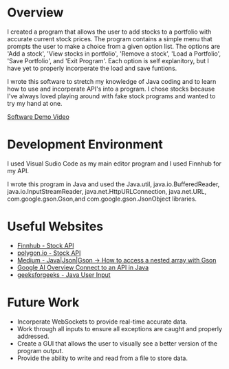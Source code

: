 # Overview

I created a program that allows the user to add stocks to a portfolio with accurate current stock prices. The program contains a simple menu that prompts the user to make a choice from a given option list. The options are 'Add a stock', 'View stocks in portfolio', 'Remove a stock', 'Load a Portfolio', 'Save Portfolio', and 'Exit Program'. Each option is self explanitory, but I have yet to properly incorperate the load and save funtions. 

I wrote this software to stretch my knowledge of Java coding and to learn how to use and incorperate API's into a program. I chose stocks because I've always loved playing around with fake stock programs and wanted to try my hand at one.

[Software Demo Video](http://youtube.link.goes.here)

# Development Environment

I used Visual Sudio Code as my main editor program and I used Finnhub for my API.

I wrote this program in Java and used the Java.util, java.io.BufferedReader, java.io.InputStreamReader, java.net.HttpURLConnection, java.net.URL, com.google.gson.Gson,and com.google.gson.JsonObject libraries.

# Useful Websites

- [Finnhub - Stock API](https://finnhub.io/)
- [polygon.io - Stock API](https://polygon.io/)
- [Medium - Java|Json|Gson -> How to access a nested array with Gson](https://medium.com/code-kings/java-json-gson-how-to-access-a-nested-array-with-gson-3067df1991ba)
- [Google AI Overview Connect to an API in Java](https://www.google.com/search?q=java+connect+to+an+api&rlz=1C1CHBF_enUS1021US1021&oq=java+connect+to+an+api&gs_lcrp=EgZjaHJvbWUyBggAEEUYOTIICAEQABgWGB4yCAgCEAAYFhgeMggIAxAAGBYYHjINCAQQABiGAxiABBiKBTINCAUQABiGAxiABBiKBTIHCAYQABjvBTIKCAcQABiABBiiBDIKCAgQABiABBiiBNIBCDkxNDlqMGo3qAIIsAIB8QVNVuYpkGYHiA&sourceid=chrome&ie=UTF-8)
- [geeksforgeeks - Java User Input](https://www.geeksforgeeks.org/how-to-take-input-from-user-in-java/)

# Future Work

- Incorperate WebSockets to provide real-time accurate data.
- Work through all inputs to ensure all exceptions are caught and properly addressed.
- Create a GUI that allows the user to visually see a better version of the program output.
- Provide the ability to write and read from a file to store data.